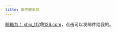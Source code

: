 ```yaml
---
title: 邮件联系我
---
```


<a href="mailto:shix_112@126.com?subject=To Geek-panshi。我想和你聊一聊"> 邮箱为： shix_112@126.com，点击可以发邮件给我的。</a>
